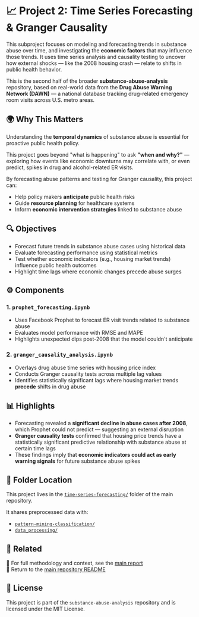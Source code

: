 # 📈 Project 2: Time Series Forecasting & Granger Causality

This subproject focuses on modeling and forecasting trends in substance abuse over time, and investigating the **economic factors** that may influence those trends. It uses time series analysis and causality testing to uncover how external shocks — like the 2008 housing crash — relate to shifts in public health behavior.

This is the second half of the broader **substance-abuse-analysis** repository, based on real-world data from the **Drug Abuse Warning Network (DAWN)** — a national database tracking drug-related emergency room visits across U.S. metro areas.



## 🌍 Why This Matters

Understanding the **temporal dynamics** of substance abuse is essential for proactive public health policy.

This project goes beyond "what is happening" to ask **"when and why?"** — exploring how events like economic downturns may correlate with, or even predict, spikes in drug and alcohol-related ER visits.

By forecasting abuse patterns and testing for Granger causality, this project can:
- Help policy makers **anticipate** public health risks
- Guide **resource planning** for healthcare systems
- Inform **economic intervention strategies** linked to substance abuse



## 🔍 Objectives

- Forecast future trends in substance abuse cases using historical data
- Evaluate forecasting performance using statistical metrics
- Test whether economic indicators (e.g., housing market trends) influence public health outcomes
- Highlight time lags where economic changes precede abuse surges



## ⚙️ Components

### 1. `prophet_forecasting.ipynb`
- Uses Facebook Prophet to forecast ER visit trends related to substance abuse
- Evaluates model performance with RMSE and MAPE
- Highlights unexpected dips post-2008 that the model couldn't anticipate

### 2. `granger_causality_analysis.ipynb`
- Overlays drug abuse time series with housing price index
- Conducts Granger causality tests across multiple lag values
- Identifies statistically significant lags where housing market trends **precede** shifts in drug abuse



## 📊 Highlights

- Forecasting revealed a **significant decline in abuse cases after 2008**, which Prophet could not predict — suggesting an external disruption
- **Granger causality tests** confirmed that housing price trends have a statistically significant predictive relationship with substance abuse at certain time lags
- These findings imply that **economic indicators could act as early warning signals** for future substance abuse spikes



## 📁 Folder Location

This project lives in the [`time-series-forecasting/`](./) folder of the main repository.

It shares preprocessed data with:
- [`pattern-mining-classification/`](../pattern-mining-classification)
- [`data_processing/`](../data_processing)



## 📎 Related

📄 For full methodology and context, see the [main report](../report/Data_Mining_Paper.pdf)  
📁 Return to the [main repository README](../README.md)



## 📜 License

This project is part of the `substance-abuse-analysis` repository and is licensed under the MIT License.
